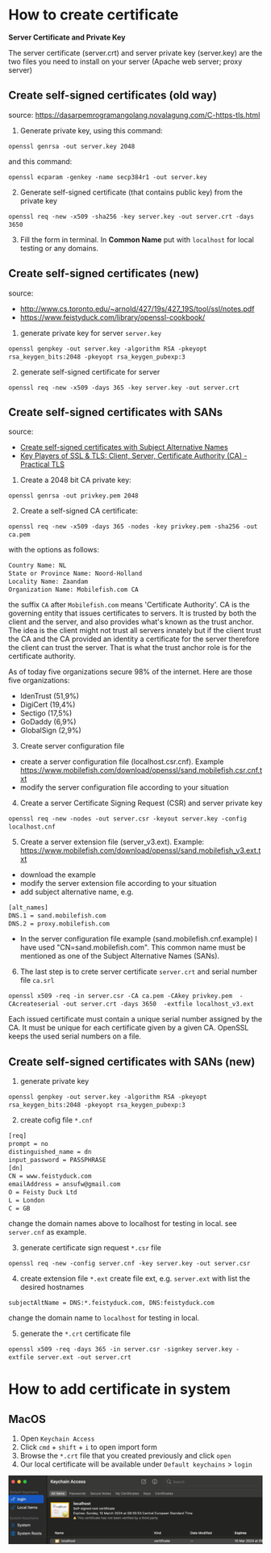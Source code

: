 # How to create certificate

**Server Certificate and Private Key**

The server certificate (server.crt) and server private key (server.key) are the two files you need to install on your server (Apache web server; proxy server)

## Create self-signed certificates (old way)
source: https://dasarpemrogramangolang.novalagung.com/C-https-tls.html

1. Generate private key, using this command:
```
openssl genrsa -out server.key 2048
```
and this command:
```
openssl ecparam -genkey -name secp384r1 -out server.key
```

2. Generate self-signed certificate (that contains public key) from the private key 
```
openssl req -new -x509 -sha256 -key server.key -out server.crt -days 3650
```

3. Fill the form in terminal. In **Common Name** put with `localhost` for local testing or any domains. 

## Create self-signed certificates (new)
source: 
- http://www.cs.toronto.edu/~arnold/427/19s/427_19S/tool/ssl/notes.pdf
- https://www.feistyduck.com/library/openssl-cookbook/

1. generate private key for server `server.key`
```
openssl genpkey -out server.key -algorithm RSA -pkeyopt rsa_keygen_bits:2048 -pkeyopt rsa_keygen_pubexp:3
```
2. generate self-signed certificate for server
```
openssl req -new -x509 -days 365 -key server.key -out server.crt
```

## Create self-signed certificates with SANs
source:
- [Create self-signed certificates with Subject Alternative Names](https://www.youtube.com/watch?v=qoS4bLmstlk)
- [Key Players of SSL & TLS: Client, Server, Certificate Authority (CA) - Practical TLS](https://www.youtube.com/watch?v=C7Y4UEBJ0Og)
1. Create a 2048 bit CA private key:
```
openssl genrsa -out privkey.pem 2048
```
2. Create a self-signed CA certificate:
```
openssl req -new -x509 -days 365 -nodes -key privkey.pem -sha256 -out ca.pem
```
with the options as follows:
```
Country Name: NL
State or Province Name: Noord-Holland
Locality Name: Zaandam
Organization Name: Mobilefish.com CA
```
the suffix `CA` after `Mobilefish.com` means 'Certificate Authority'. CA is the governing entity that issues certificates to servers. It is trusted by both the client and the server, and also provides what's known as the trust anchor. The idea is the client might not trust all servers innately but if the client trust the CA and the CA provided an identity a certificate for the server therefore the client can trust the server. That is what the trust anchor role is for the certificate authority.    

As of today five organizations secure 98% of the internet. Here are those five organizations:
- IdenTrust (51,9%)
- DigiCert (19,4%)
- Sectigo (17,5%)
- GoDaddy (6,9%)
- GlobalSign (2,9%)

3. Create server configuration file
- create a server configuration file (localhost.csr.cnf). Example https://www.mobilefish.com/download/openssl/sand.mobilefish.csr.cnf.txt
- modify the server configuration file according to your situation

4. Create a server Certificate Signing Request (CSR) and server private key
```
openssl req -new -nodes -out server.csr -keyout server.key -config localhost.cnf
```

5. Create a server extension file (server_v3.ext). Example: https://www.mobilefish.com/download/openssl/sand.mobilefish_v3.ext.txt
- download the example
- modify the server extension file according to your situation
- add subject alternative name, e.g.
```
[alt_names]
DNS.1 = sand.mobilefish.com 
DNS.2 = proxy.mobilefish.com 
```
- In the server configuration file example (sand.mobilefish.cnf.example) I have used "CN=sand.mobilefish.com". 
This common name must be mentioned as one of the Subject Alternative Names (SANs).

6. The last step is to crete server certificate `server.crt` and serial number file `ca.srl`
```
openssl x509 -req -in server.csr -CA ca.pem -CAkey privkey.pem  -CAcreateserial -out server.crt -days 3650  -extfile localhost_v3.ext 
```
Each issued certificate must contain a unique serial number assigned by the CA. It must be unique for each certificate given by a given CA. 
OpenSSL keeps the used serial numbers on a file.

## Create self-signed certificates with SANs (new)

1. generate private key

```
openssl genpkey -out server.key -algorithm RSA -pkeyopt rsa_keygen_bits:2048 -pkeyopt rsa_keygen_pubexp:3
```

2. create cofig file `*.cnf`

```
[req]
prompt = no
distinguished_name = dn
input_password = PASSPHRASE
[dn]
CN = www.feistyduck.com
emailAddress = ansufw@gmail.com
O = Feisty Duck Ltd
L = London
C = GB
```
change the domain names above to localhost for testing in local. see `server.cnf` as example.

3. generate certificate sign request `*.csr` file
```
openssl req -new -config server.cnf -key server.key -out server.csr   
```

4. create extension file `*.ext`
create file ext, e.g. `server.ext` with list the desired hostnames
```
subjectAltName = DNS:*.feistyduck.com, DNS:feistyduck.com
```
change the domain name to `localhost` for testing in local.

5. generate the `*.crt` certificate file
```
openssl x509 -req -days 365 -in server.csr -signkey server.key -extfile server.ext -out server.crt 
```

# How to add certificate in system

## MacOS

1. Open `Keychain Access`
2. Click `cmd` + `shift` + `i` to open import form
3. Browse the `*.crt` file that you created previously and click `open`
4. Our local certificate will be available under `Default keychains` > `login` 

![insert local certificate on macOS](./macos_keychain.jpeg)